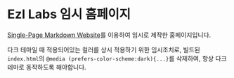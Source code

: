 # Ezl Labs 임시 홈페이지

[Single-Page Markdown Website](https://github.com/yuanqing/single-page-markdown-website)를 이용하여 임시로 제작한 홈페이지입니다. 

다크 테마일 때 적용되어있는 컬러를 상시 적용하기 위한 임시조치로, 빌드된 `index.html`의 `@media (prefers-color-scheme:dark){...}`를 삭제하여, 항상 다크 테마로 동작하도록 해야합니다. 